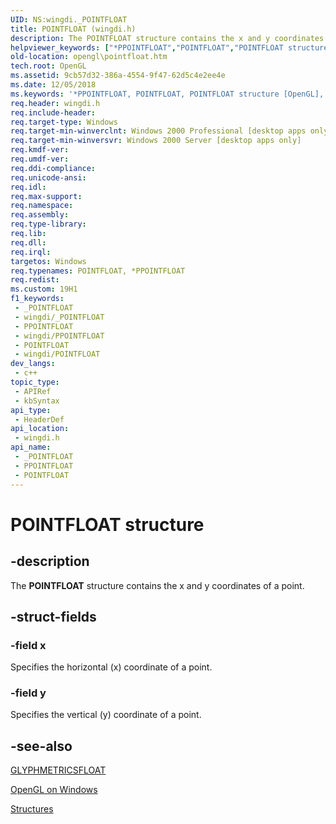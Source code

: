 ```yaml
---
UID: NS:wingdi._POINTFLOAT
title: POINTFLOAT (wingdi.h)
description: The POINTFLOAT structure contains the x and y coordinates of a point.
helpviewer_keywords: ["*PPOINTFLOAT","POINTFLOAT","POINTFLOAT structure [OpenGL]","PPOINTFLOAT","PPOINTFLOAT structure pointer [OpenGL]","_ogl_POINTFLOAT","opengl.pointfloat","wingdi/POINTFLOAT","wingdi/PPOINTFLOAT"]
old-location: opengl\pointfloat.htm
tech.root: OpenGL
ms.assetid: 9cb57d32-386a-4554-9f47-62d5c4e2ee4e
ms.date: 12/05/2018
ms.keywords: '*PPOINTFLOAT, POINTFLOAT, POINTFLOAT structure [OpenGL], PPOINTFLOAT, PPOINTFLOAT structure pointer [OpenGL], _ogl_POINTFLOAT, opengl.pointfloat, wingdi/POINTFLOAT, wingdi/PPOINTFLOAT'
req.header: wingdi.h
req.include-header: 
req.target-type: Windows
req.target-min-winverclnt: Windows 2000 Professional [desktop apps only]
req.target-min-winversvr: Windows 2000 Server [desktop apps only]
req.kmdf-ver: 
req.umdf-ver: 
req.ddi-compliance: 
req.unicode-ansi: 
req.idl: 
req.max-support: 
req.namespace: 
req.assembly: 
req.type-library: 
req.lib: 
req.dll: 
req.irql: 
targetos: Windows
req.typenames: POINTFLOAT, *PPOINTFLOAT
req.redist: 
ms.custom: 19H1
f1_keywords:
 - _POINTFLOAT
 - wingdi/_POINTFLOAT
 - PPOINTFLOAT
 - wingdi/PPOINTFLOAT
 - POINTFLOAT
 - wingdi/POINTFLOAT
dev_langs:
 - c++
topic_type:
 - APIRef
 - kbSyntax
api_type:
 - HeaderDef
api_location:
 - wingdi.h
api_name:
 - _POINTFLOAT
 - PPOINTFLOAT
 - POINTFLOAT
---
```


# POINTFLOAT structure


## -description

The <b>POINTFLOAT</b> structure contains the x and y coordinates of a point.

## -struct-fields

### -field x

Specifies the horizontal (x) coordinate of a point.

### -field y

Specifies the vertical (y) coordinate of a point.

## -see-also

<a href="/windows/desktop/api/wingdi/ns-wingdi-glyphmetricsfloat">GLYPHMETRICSFLOAT</a>



<a href="/windows/desktop/OpenGL/opengl-on-windows-nt--windows-2000--and-windows-95-98">OpenGL on Windows</a>



<a href="/windows/desktop/OpenGL/structures">Structures</a>

